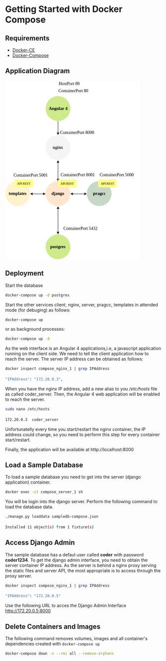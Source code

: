 # Getting Started with Docker Compose

## Requirements

* [Docker-CE](https://docs.docker.com/install/linux/docker-ce/ubuntu/#supported-storage-drivers)
* [Docker-Compose](https://docs.docker.com/compose/install/#install-compose)

## Application Diagram

![alt text](https://github.com/DonAurelio/coder/blob/master/doc/Compose.png)

## Deployment

Start the database

```sh
docker-compose up -d postgres
```

Start the other services client, nginx, server, pragcc, templates in attended mode (for debuging) as follows:

```sh
docker-compose up
```

or as background processes:

```sh
docker-compose up -d 
```

As the web interface is an Angular 4 applications,i.e, a javascript application running on the client side. We need to tell the client application how to reach the server. The server IP address can be obtained as follows:

```sh 
docker inspect compose_nginx_1 | grep IPAddress

"IPAddress": "172.20.0.3",
```

When you have the nginx IP address, add a new alias to you */etc/hosts* file as called coder_server. Then, the Angular 4 web application will be enabled to reach the server.

```sh 
sudo nano /etc/hosts

172.20.0.3	coder_server
```

Unfortunatelly every time you start/restart the nginx container, the IP address could change, so you need to perform this step for every container start/restart. 

Finally, the application will be available at http://localhost:8000

## Load a Sample Database

To load a sample database you need to get into the server (django application) container.

```sh 
docker exec -it compose_server_1 sh
```

You will be login into the django server. Perform the following command to load the database data.


```sh 
./manage.py loaddata sampledb-compose.json 

Installed 11 object(s) from 1 fixture(s)
```

## Access Django Admin

The sample database has a defaul user called **coder** with password **coder1234**. 
To get the django admin interface, you need to obtain the server container IP address. 
As the server is behind a nginx proxy serving the static files and server API,
the most appropriate is to access through the proxy server.

```sh 
docker inspect compose_nginx_1 | grep IPAddress

"IPAddress": "172.20.0.5"
```

Use the following URL to acces the Django Admin Interface http://172.20.0.5:8000

## Delete Containers and Images

The following command removes volumes, images and all container's dependencies created with ```docker-compose up```

```sh 
docker-compose down -v --rmi all --remove-orphans
```
